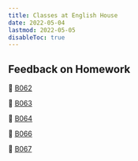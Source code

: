 ```yaml
---
title: Classes at English House
date: 2022-05-04
lastmod: 2022-05-05
disableToc: true
---
```


## Feedback on Homework

🌱 [B062](https://www.notion.so/quangnd/B062-10a4aff3c7874002a548fc3b04322e3c)

🌱 [B063](#)

🌱 [B064](https://quangnd.notion.site/B064-004cfdfb7b414d77a265579cc9d13108)

🌱 [B066](#)

🌱 [B067](#)
